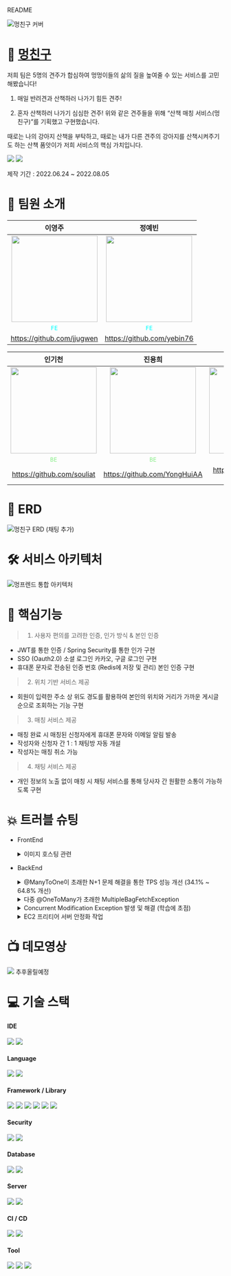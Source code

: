 README

![멍친구 커버](https://user-images.githubusercontent.com/82041804/182148365-9317f9a8-d6bf-45c0-b742-5502fc02ac30.jpg)

# 🐶 [멍친구](https://mungfriend.com)



저희 팀은 5명의 견주가 합심하여 멍멍이들의 삶의 질을 높여줄 수 있는 서비스를 고민해봤습니다!

1. 매일 반려견과 산책하러 나가기 힘든 견주!

2. 혼자 산책하러 나가기 심심한 견주!
위와 같은 견주들을 위해 “산책 매칭 서비스(멍친구)”를 기획했고 구현했습니다.

때로는 나의 강아지 산책을 부탁하고, 때로는 내가 다른 견주의 강아지를 산책시켜주기도 하는 산책 품앗이가 저희 서비스의 핵심 가치입니다.

<a href="https://mungfriend.com"><img src="https://img.shields.io/badge/서비스 바로가기-FA5A30?style=for-the-badge&logo=&logoColor="/></a>
<a href="https://protective-iodine-bc7.notion.site/1911e7ebf67242bab9b4828c368b879e"><img src="https://img.shields.io/badge/브로셔 바로가기-4F65FF?style=for-the-badge&logo=Notion&logoColor=white"/></a>

제작 기간 : 2022.06.24 ~ 2022.08.05

# :information_desk_person: 팀원 소개

|이영주|정예빈|
|:-:|:-:|
|<img src="https://avatars.githubusercontent.com/u/100979254?v=4" width="200px" />|<img src="https://avatars.githubusercontent.com/u/103884098?v=4" width="200px" />|
|<span style="color:aqua">`FE`</span>|<span style="color:aqua">`FE`</span>|
|https://github.com/jjugwen|https://github.com/yebin76|


|인기천|진용희|김형준|
|:-:|:-:|:-:|
|<img src="https://velog.velcdn.com/images/rlafbf222/post/221e1cf8-6b85-4c7c-b838-02312ba89f67/image.png" width="200px" />|<img src="https://velog.velcdn.com/images/rlafbf222/post/c71d2572-aaf5-461c-b2bd-eff4515ec950/image.png" width="200px" />|<img src="https://velog.velcdn.com/images/rlafbf222/post/a73b35d5-6f14-4a2d-83f6-8f5c9a53dc05/image.png" width="200px" />|
|<span style="color:lightgreen">`BE`</span>|<span style="color:lightgreen">`BE`</span>|<span style="color:lightgreen">`BE`</span>|
|https://github.com/souliat|https://github.com/YongHuiAA|https://github.com/Kim-HJ1986|
 
# 📏 ERD
![멍친구 ERD (채팅 추가)](https://user-images.githubusercontent.com/82041804/178925767-b721bcee-3286-4fc9-9290-09025d168629.JPG)

# 🛠 서비스 아키텍처
![멍프렌드 통합 아키텍처](https://user-images.githubusercontent.com/82041804/178923080-3297f289-a65c-4a77-91c9-7a18403d9f6d.JPG)


# :dizzy: 핵심기능
> 1) 사용자 편의를 고려한 인증, 인가 방식 & 본인 인증
 + JWT를 통한 인증 / Spring Security를 통한 인가 구현
 + SSO (Oauth2.0) 소셜 로그인 카카오, 구글 로그인 구현
 + 휴대폰 문자로 전송된 인증 번호 (Redis에 저장 및 관리) 본인 인증 구현
 
> 2) 위치 기반 서비스 제공
 + 회원이 입력한 주소 상 위도 경도를 활용하여 본인의 위치와 거리가 가까운 게시글 순으로 조회하는 기능 구현

> 3) 매칭 서비스 제공
 + 매칭 완료 시 매칭된 신청자에게 휴대폰 문자와 이메일 알림 발송
 + 작성자와 신청자 간 1 : 1 채팅방 자동 개설
 + 작성자는 매칭 취소 가능
 
> 4) 채팅 서비스 제공
 + 개인 정보의 노출 없이 매칭 시 채팅 서비스를 통해 당사자 간 원활한 소통이 가능하도록 구현

# 💥 트러블 슈팅
- FrontEnd
    <details>
    <summary> 이미지 호스팅 관련 </summary>
    <div markdown="1">
    
    <br>
    
    <문제 상황>
    
     - 일부 이미지를 ifh(무료 호스팅 이미지)를 이용해 나온 url로 썼더니, 특정 환경에서 이미지가 불러와지지 않는 문제가 발생했다. 
     - 대부분의 이미지를 리액트 파일에 직접 추가하여 파일 용량이 무거워지는 문제가 있었다. 
     <br>

    <원인 추론>
     - Ifh(무료 이미지 호스팅 사이트)를 사용한 이미지는 250일 정도의 사용 기간이 제한되는 문제가 있고, HSTS(HTTP Strict Transport Security) 등의 일부 환경에서 Ifh 사이트 연결이 막혀 보이지 않음.(ifh.cc 사이트의 SSL인증서 유효성 문제인 듯)
     <br>

    <해결 방안>
     - 이미지를 AWS S3에 저장, 객체별 url을 생성하여 사용하였다. 리액트 파일에 저장한 이미지들은 삭제하여 파일 용량을 줄였으며, 이미지를 임포트했던 부분을 줄임으로써 코드량도 줄였다.

    + (이미지 보안 관련)
     - 사이트 내 이미지는 대부분 디자이너의 순수 창작물로 저작권을 보호하고, 이미지 사용의 무분별한 사용을 막기 위해 AWS S3주소 노출을 제한하기로 했다. ⇒ AWS S3주소 노출을 막기 위해 공통적인 url을 env에 넣었다. ⇒ 그러나, url이 깃허브 코드에서만 가려지고, 사이트에서 노출되는 건 마찬가지였다. ⇒ 이에, index.html에 우클릭 금지를 설정(*`oncontextmenu*="*return* false"`)하여, 이미지를 url로 가져가지 못하게 막았다.
    </div>
    </details>
        
- BackEnd
    <details>
    <summary> @ManyToOne이 초래한 N+1 문제 해결을 통한 TPS 성능 개선 (34.1% ~ 64.8% 개선) </summary>
    <div markdown="1">
    
    <br>
    
    <문제 상황>
    - JMeter로 부하 테스트를 하던 중, 가장 빈번하게 조회되는 ‘전체게시글조회'와 ‘거리순조회'의 TPS 성능이 저조하고 병목 현상이 존재함을 발견
    
    <br>
    
    <원인 추론>
    - Debugging을 통해 Post 객체를 조회할 때, ManyToOne으로 연관관계가 설정되어있는 모든 Member 객체를 조회하는 N+1 문제 발견
    - ManyToOne으로 연관관계가 설정되면 default로 lazy loading이 되는 것으로 알고 있었지만, 여러 객체를 조회할 경우 N+1 문제가 발생한다는 문제 상황을 파악
    
    <br>
    
    <해결 방안>
    - @EntityGraph를 사용하여 attributePath를 지정한 객체가 쿼리에서 바로 사용될 수 있도록 했으며, Left Join Fetch을 사용하여 하나의 쿼리에 Left Outer Join으로 모든 것을 조회할 수 있도록 변경
    - 추가적으로 ‘전체게시글조회’의 경우 @Transactional을 적용하여 하나의 로직 내 save()가 별도의 EntityManager에 의해 관리되지 않고 하나의 작업 단위로 관리되도록 수정

    `JMeter 테스트 결과`
    
    <img src = 'https://user-images.githubusercontent.com/82041804/182143923-44085a14-33a1-4726-8c8c-e98f8a4927d9.png'>

    <img src = 'https://user-images.githubusercontent.com/82041804/182143856-60bcf3fe-6a68-47ee-8271-fc152c4191fc.png'>
    </div>
    </details>
    
    <details>
    <summary> 다중 @OneToMany가 초래한 MultipleBagFetchException </summary>
    <div markdown="1">
    
    <br>
    <문제 상황>
        
    - Member 객체에 @OneToMany 연관관계로 설정된 테이블이 4개 정도 있었는데 특정 상황에서 N+1 문제를 해결하고자 모든 객체를 Fetch Join으로 조회했으나 MultipleBagFetchException 발생
    
    <br>
    <원인 추론>

    - Member를 조회할 때 BagType (중복을 허용하는 Collection)의 Collection을 2개 이상 조회하려고 했기 때문에 발생
    
    <br>
    <해결 방안>

    - TPS 성능을 가장 많이 잡아먹는 Collection에 Fetch Join을 걸어줬으며, 동시에 hibernate의 default_batch_fetch_size 옵션을 사용하여 호출되는 쿼리의 수를 대폭 감소시킬 수 있었음
    </div>
    </details>
        
    <details>
    <summary> Concurrent Modification Exception 발생 및 해결 (학습에 초점) </summary>
    <div markdown="1">
    
    <br>
    
    <문제 상황>
    - Member에 @OneToMany로 Dog 객체가 연관 관계 설정 되어있는데, 동시에 멤버변수로 대표 반려견의 사진 url이 존재함
    - Member의 DogList를 불러와 반복문을 돌 경우 Concurrent Modification Exception 발생
    
    <br>
    
    <원인 추론>
    - 반복문을 돌며 사용자의 프로필 사진을, 사용자가 선택한 대표 반려견 사진으로 바꾸게 되면 해당 사용자의 다른 반려견들의 사용자 정보도 동시에 업데이트가 됨
    - 이 경우 Iterator의 expectedModcount는 아직 0으로 기대되는데, 반영된 modCount는 1로 바뀌며 다음 for문을 돌때 expectedModCount ≠ modCount가 되어
    Concurrent modification exception이 발생
    
    <br>
    
    <해결 방안>
    1. 따라서 사용자의 대표 멍멍이 사진을 바꿔주는 코드는 for문 밖으로 빼내어 오류 해결
    2. 이를 통해 반복문 내부에서 iterator의 attribute을 변경하는 코드가 있으면 안된다는 것을 학습
    </div>
    </details>
        
        
        
    <details>
    <summary> EC2 프리티어 서버 안정화 작업 </summary>
    <div markdown="1">
    
    <br>
    
    <문제 상황>
    - 백엔드의 배포 서버는 EC2 프리티어 서버로, 할당된 메모리 자원이 1GB에 불과한데 스프링 프로젝트만 배포했을 경우에도 이미 500MB 이상 사용되어 사용자가 많아질 경우 서버가 다운되는 문제가 예측됨
    
    <br>
    
    <해결 방안>
    - 메모리 용량을 초과하더라도 여유 용량을 사용할 수 있도록 2GB의 SWAP 메모리를 생성하고 할당
    
    <img src='https://user-images.githubusercontent.com/82041804/182146849-25f2ce17-82b7-4fce-9800-dfa46b1b33bc.png'>

    </div>
    </details>
        

# :tv: 데모영상
<img src="https://img.shields.io/badge/YouTube-FF0000?style=flat&logo=YouTube&logoColor=white"/> 추후올릴예정

# :computer: 기술 스택 

#### IDE
  <img src="https://img.shields.io/badge/IntelliJ-000000?style=for-the-badge&logo=intellij idea&logoColor=white"> <img src="https://img.shields.io/badge/Visual Studio Code-007ACC?style=for-the-badge&logo=Visual Studio Code&logoColor=white">
  
#### Language
  <img src="https://img.shields.io/badge/JAVA-007396?style=for-the-badge&logo=CoffeeScript&logoColor=white"> <img src="https://img.shields.io/badge/javascript-F7DF1E?style=for-the-badge&logo=javascript&logoColor=black"> 
  
#### Framework / Library
  <img src="https://img.shields.io/badge/Spring-6DB33F?style=for-the-badge&logo=Spring&logoColor=white"> <img src="https://img.shields.io/badge/Springboot-6DB33F?style=for-the-badge&logo=Springboot&logoColor=white"> <img src="https://img.shields.io/badge/Hibernate-59666C?style=for-the-badge&logo=Hibernate&logoColor=white]"/> <img src="https://img.shields.io/badge/react-61DAFB?style=for-the-badge&logo=react&logoColor=black"> <img src="https://img.shields.io/badge/css-1572B6?style=for-the-badge&logo=css3&logoColor=white"> <img src="https://img.shields.io/badge/Redux-764ABC?style=for-the-badge&logo=Redux&logoColor=white"> 
  
#### Security
  <img src="https://img.shields.io/badge/Spring Security-6DB33F?style=for-the-badge&logo=Spring Security&logoColor=white"> <img src="https://img.shields.io/badge/JWT-000000?style=for-the-badge&logo=JSON Web Tokens&logoColor=white">
  
#### Database
  <img src="https://img.shields.io/badge/mysql-4479A1?style=for-the-badge&logo=mysql&logoColor=white"> <img src="https://img.shields.io/badge/Redis-DC382D?style=for-the-badge&logo=Redis&logoColor=white">
  
#### Server 
  <img src="https://img.shields.io/badge/aws-232F3E?style=for-the-badge&logo=AmazonAWS&logoColor=white"> <img src="https://img.shields.io/badge/linux-FCC624?style=for-the-badge&logo=linux&logoColor=black">
  
#### CI / CD
  <img src="https://img.shields.io/badge/GitHub Actions-2088FF?style=for-the-badge&logo=GitHub Actions&logoColor=white"> <img src="https://img.shields.io/badge/Docker-2496ED?style=for-the-badge&logo=Docker&logoColor=white"> 
  
#### Tool
  <img src="https://img.shields.io/badge/gradle-02303A?style=for-the-badge&logo=gradle&logoColor=white"> <img src="https://img.shields.io/badge/Git-00000?style=for-the-badge&logo=Git&logoColor=F05032]"/> <img src="https://img.shields.io/badge/Github-181717?style=for-the-badge&logo=Github&logoColor=white]"/> 
